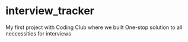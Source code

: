 # interview_tracker
My first project with Coding Club where we built One-stop solution to all neccessities for interviews
